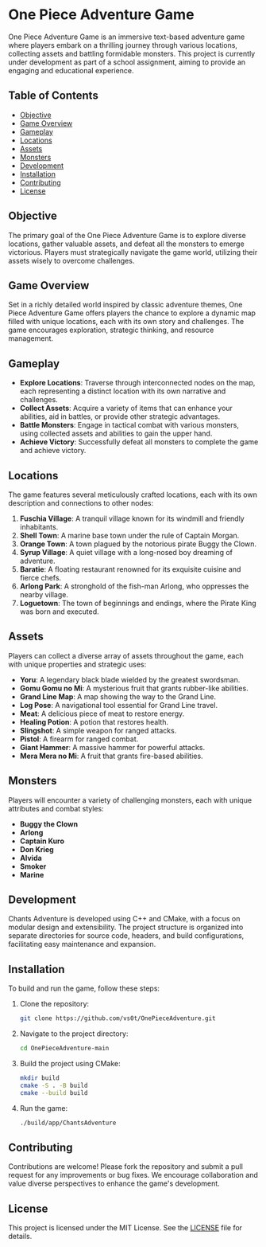 # One Piece Adventure Game

One Piece Adventure Game is an immersive text-based adventure game where players embark on a thrilling journey through various locations, collecting assets and battling formidable monsters. This project is currently under development as part of a school assignment, aiming to provide an engaging and educational experience.

## Table of Contents

- [Objective](#objective)
- [Game Overview](#game-overview)
- [Gameplay](#gameplay)
- [Locations](#locations)
- [Assets](#assets)
- [Monsters](#monsters)
- [Development](#development)
- [Installation](#installation)
- [Contributing](#contributing)
- [License](#license)

## Objective

The primary goal of the One Piece Adventure Game is to explore diverse locations, gather valuable assets, and defeat all the monsters to emerge victorious. Players must strategically navigate the game world, utilizing their assets wisely to overcome challenges.

## Game Overview

Set in a richly detailed world inspired by classic adventure themes, One Piece Adventure Game offers players the chance to explore a dynamic map filled with unique locations, each with its own story and challenges. The game encourages exploration, strategic thinking, and resource management.

## Gameplay

- **Explore Locations**: Traverse through interconnected nodes on the map, each representing a distinct location with its own narrative and challenges.
- **Collect Assets**: Acquire a variety of items that can enhance your abilities, aid in battles, or provide other strategic advantages.
- **Battle Monsters**: Engage in tactical combat with various monsters, using collected assets and abilities to gain the upper hand.
- **Achieve Victory**: Successfully defeat all monsters to complete the game and achieve victory.

## Locations

The game features several meticulously crafted locations, each with its own description and connections to other nodes:

1. **Fuschia Village**: A tranquil village known for its windmill and friendly inhabitants.
2. **Shell Town**: A marine base town under the rule of Captain Morgan.
3. **Orange Town**: A town plagued by the notorious pirate Buggy the Clown.
4. **Syrup Village**: A quiet village with a long-nosed boy dreaming of adventure.
5. **Baratie**: A floating restaurant renowned for its exquisite cuisine and fierce chefs.
6. **Arlong Park**: A stronghold of the fish-man Arlong, who oppresses the nearby village.
7. **Loguetown**: The town of beginnings and endings, where the Pirate King was born and executed.

## Assets

Players can collect a diverse array of assets throughout the game, each with unique properties and strategic uses:

- **Yoru**: A legendary black blade wielded by the greatest swordsman.
- **Gomu Gomu no Mi**: A mysterious fruit that grants rubber-like abilities.
- **Grand Line Map**: A map showing the way to the Grand Line.
- **Log Pose**: A navigational tool essential for Grand Line travel.
- **Meat**: A delicious piece of meat to restore energy.
- **Healing Potion**: A potion that restores health.
- **Slingshot**: A simple weapon for ranged attacks.
- **Pistol**: A firearm for ranged combat.
- **Giant Hammer**: A massive hammer for powerful attacks.
- **Mera Mera no Mi**: A fruit that grants fire-based abilities.

## Monsters

Players will encounter a variety of challenging monsters, each with unique attributes and combat styles:

- **Buggy the Clown**
- **Arlong**
- **Captain Kuro**
- **Don Krieg**
- **Alvida**
- **Smoker**
- **Marine**

## Development

Chants Adventure is developed using C++ and CMake, with a focus on modular design and extensibility. The project structure is organized into separate directories for source code, headers, and build configurations, facilitating easy maintenance and expansion.

## Installation

To build and run the game, follow these steps:

1. Clone the repository:
   ```bash
   git clone https://github.com/vs0t/OnePieceAdventure.git
   ```
2. Navigate to the project directory:
   ```bash
   cd OnePieceAdventure-main
   ```
3. Build the project using CMake:
   ```bash
   mkdir build
   cmake -S . -B build
   cmake --build build
   ```
4. Run the game:
   ```bash
   ./build/app/ChantsAdventure
   ```

## Contributing

Contributions are welcome! Please fork the repository and submit a pull request for any improvements or bug fixes. We encourage collaboration and value diverse perspectives to enhance the game's development.

## License

This project is licensed under the MIT License. See the [LICENSE](LICENSE) file for details.
